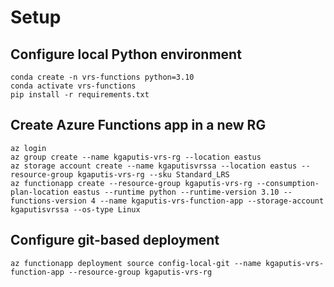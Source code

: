 # Setup
## Configure local Python environment
```
conda create -n vrs-functions python=3.10
conda activate vrs-functions
pip install -r requirements.txt
```

## Create Azure Functions app in a new RG
```
az login
az group create --name kgaputis-vrs-rg --location eastus
az storage account create --name kgaputisvrssa --location eastus --resource-group kgaputis-vrs-rg --sku Standard_LRS
az functionapp create --resource-group kgaputis-vrs-rg --consumption-plan-location eastus --runtime python --runtime-version 3.10 --functions-version 4 --name kgaputis-vrs-function-app --storage-account kgaputisvrssa --os-type Linux
```

## Configure git-based deployment
```
az functionapp deployment source config-local-git --name kgaputis-vrs-function-app --resource-group kgaputis-vrs-rg
```